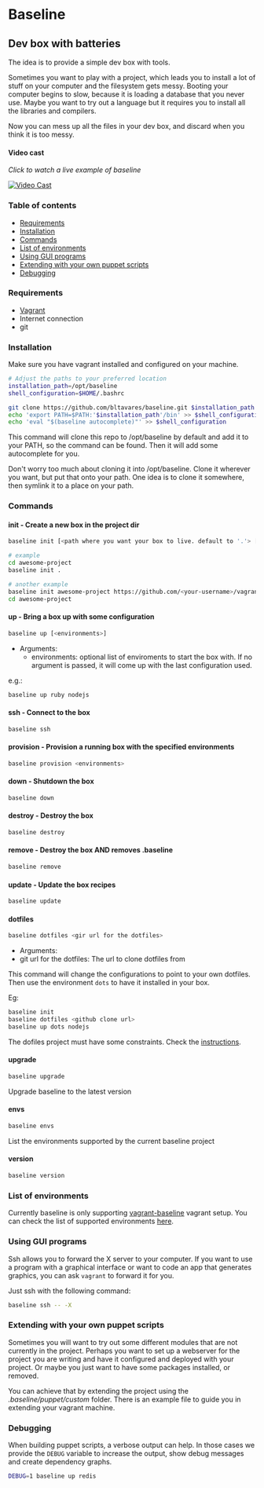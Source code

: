 # Baseline
## Dev box with batteries

The idea is to provide a simple dev box with tools.

Sometimes you want to play with a project, which leads you to install a lot of stuff on your computer and the filesystem gets messy.
Booting your computer begins to slow, because it is loading a database that you never use.
Maybe you want to try out a language but it requires you to install all the libraries and compilers.

Now you can mess up all the files in your dev box, and discard when you think it is too messy.


#### Video cast
_Click to watch a live example of baseline_

[![Video Cast](http://i.imgur.com/DKy7Huj.png)](http://showterm.io/ff5b0a53bdc8a70d7d5b8)

### Table of contents
  - [Requirements](#requirements)
  - [Installation](#installation)
  - [Commands](#commands)
  - [List of environments](#list-of-environments)
  - [Using GUI programs](#using-gui-programs)
  - [Extending with your own puppet scripts](#extending-with-your-own-puppet-scripts)
  - [Debugging](#debugging)

### Requirements

* [Vagrant](http://vagrantup.com)
* Internet connection
* git

### Installation
Make sure you have vagrant installed and configured on your machine.

```bash
# Adjust the paths to your preferred location
installation_path=/opt/baseline
shell_configuration=$HOME/.bashrc

git clone https://github.com/bltavares/baseline.git $installation_path
echo 'export PATH=$PATH:'$installation_path'/bin' >> $shell_configuration
echo 'eval "$(baseline autocomplete)"' >> $shell_configuration
```
This command will clone this repo to /opt/baseline by default and add it to your PATH, so the command can be found.
Then it will add some autocomplete for you.

Don't worry too much about cloning it into /opt/baseline. Clone it wherever you want, but put that onto your path. One idea is to clone it somewhere, then symlink it to a place on your path.

### Commands

#### init - Create a new box in the project dir

```bash
baseline init [<path where you want your box to live. default to '.'> [<git url for the vagrant files. default to https://github.com/bltavares/vagrant-baseline.git> [branch name. default to "master"]]] 

# example
cd awesome-project
baseline init .

# another example
baseline init awesome-project https://github.com/<your-username>/vagrant-baseline.git awesome-code
cd awesome-project
```

#### up - Bring a box up with some configuration

```bash
baseline up [<environments>]
```
- Arguments:
  - environments: optional list of enviroments to start the box with. If no argument is passed, it will come up with the last configuration used.

e.g.:
```bash
baseline up ruby nodejs
```

#### ssh - Connect to the box
```bash
baseline ssh
```

#### provision - Provision a running box with the specified environments
```bash
baseline provision <environments>
```

#### down - Shutdown the box
```bash
baseline down
```

#### destroy - Destroy the box
```bash
baseline destroy
```

#### remove - Destroy the box AND removes .baseline
```bash
baseline remove
```

#### update - Update the box recipes
```bash
baseline update
```

#### dotfiles
```bash
baseline dotfiles <gir url for the dotfiles> 
```
- Arguments:
 - git url for the dotfiles: The url to clone dotfiles from

This command will change the configurations to point to your own dotfiles.
Then use the environment `dots` to have it installed in your box.

Eg:
```bash
baseline init
baseline dotfiles <github clone url>
baseline up dots nodejs
```

The dofiles project must have some constraints. Check the [instructions](https://github.com/bltavares/vagrant-baseline#using-your-own-dotfiles).

#### upgrade
```bash
baseline upgrade
```
Upgrade baseline to the latest version

#### envs
```bash
baseline envs
```
List the environments supported by the current baseline project


#### version
```bash
baseline version
```

### List of environments

Currently baseline is only supporting [vagrant-baseline](https://github.com/bltavares/vagrant-baseline) vagrant setup.
You can check the list of supported environments [here](https://github.com/bltavares/vagrant-baseline#current-environments).

### Using GUI programs

Ssh allows you to forward the X server to your computer. If you want to use a program with a graphical interface or want to code an app that generates graphics, you can ask `vagrant` to forward it for you.

Just ssh with the following command:
```bash
baseline ssh -- -X
```

### Extending with your own puppet scripts

Sometimes you will want to try out some different modules that are not currently in the project. Perhaps you want to set up a webserver for the project you are writing and have it configured and deployed with your project. Or maybe you just want to have some packages installed, or removed.

You can achieve that by extending the project using the _.baseline/puppet/custom_ folder. There is an example file to guide you in extending your vagrant machine.

### Debugging

When building puppet scripts, a verbose output can help. In those cases we provide the `DEBUG` variable to increase the output, show debug messages and create dependency graphs.

```bash
DEBUG=1 baseline up redis
```

